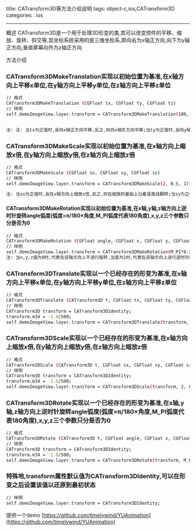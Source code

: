 title: CATransform3D等方法介绍说明
tags: object-c,ios,CATransform3D
categories : ios


----


概述
CATransform3D是一个用于处理3D形变的类,其可以改变控件的平移、缩放、旋转、斜交等,其坐标系统采用的是三维坐标系,即向右为x轴正方向,向下为y轴正方向,垂直屏幕向外为z轴正方向


方法介绍


### CATransform3DMakeTranslation实现以初始位置为基准,在x轴方向上平移x单位,在y轴方向上平移y单位,在z轴方向上平移z单位

```bash
// 格式
CATransform3DMakeTranslation (CGFloat tx, CGFloat ty, CGFloat tz)
// 样例
self.demoImageView.layer.transform = CATransform3DMakeTranslation(100, 100, 0);


注: 注: 当tx为正值时,会向x轴正方向平移,反之,则向x轴负方向平移;当ty为正值时,会向y轴正方向平移,反之,则向y轴负方向平移;当tz为正值时,会向z轴正方向平移,反之,则向z轴负方向平移

```

### CATransform3DMakeScale实现以初始位置为基准,在x轴方向上缩放x倍,在y轴方向上缩放y倍,在z轴方向上缩放z倍

```bash
// 格式
CATransform3DMakeScale (CGFloat sx, CGFloat sy, CGFloat sz)
// 样例
self.demoImageView.layer.transform = CATransform3DMakeScale(2, 0.5, 1);

注: 当sx为正值时,会在x轴方向上缩放x倍,反之,则在缩放的基础上沿着竖直线翻转;当sy为正值时,会在y轴方向上缩放y倍,反之,则在缩放的基础上沿着水平线翻转

```


#### CATransform3DMakeRotation实现以初始位置为基准,在x轴,y轴,z轴方向上逆时针旋转angle弧度(弧度=π/180×角度,M_PI弧度代表180角度),x,y,z三个参数只分是否为0

```bash
// 格式
CATransform3DMakeRotation (CGFloat angle, CGFloat x, CGFloat y, CGFloat z)
// 样例
self.demoImageView.layer.transform = CATransform3DMakeRotation(M_PI*0.25, 0, 0, 1);
注: 当x,y,z值为0时,代表在该轴方向上不进行旋转,当值为1时,代表在该轴方向上进行逆时针旋转,当值为-1时,代表在该轴方向上进行顺时针旋转
```


### CATransform3DTranslate实现以一个已经存在的形变为基准,在x轴方向上平移x单位,在y轴方向上平移y单位,在z轴方向上平移z单位

```bash
// 格式
CATransform3DTranslate (CATransform3D t, CGFloat tx, CGFloat ty, CGFloat tz)
// 样例
CATransform3D transform = CATransform3DIdentity;
transform.m34 = -1.0/500;
self.demoImageView.layer.transform = CATransform3DTranslate(transform, 0, 0, 100);
```

### CATransform3DScale实现以一个已经存在的形变为基准,在x轴方向上缩放x倍,在y轴方向上缩放y倍,在z轴方向上缩放z倍

```bash
// 格式
CATransform3DScale (CATransform3D t, CGFloat sx, CGFloat sy, CGFloat sz)
// 样例
CATransform3D transform = CATransform3DIdentity;
transform.m34 = -1.0/500;
self.demoImageView.layer.transform = CATransform3DScale(transform, 2, 0.5, 1);
```
### CATransform3DRotate实现以一个已经存在的形变为基准,在x轴,y轴,z轴方向上逆时针旋转angle弧度(弧度=π/180×角度,M_PI弧度代表180角度),x,y,z三个参数只分是否为0

```bash
// 格式
CATransform3DRotate (CATransform3D t, CGFloat angle, CGFloat x, CGFloat y, CGFloat z)
// 样例
CATransform3D transform = CATransform3DIdentity;
transform.m34 = -1.0/500;
self.demoImageView.layer.transform = CATransform3DRotate(transform, M_PI*0.25, 1, 0, 0);
```

### 特殊地,transform属性默认值为CATransform3DIdentity,可以在形变之后设置该值以还原到最初状态

```bash
// 样例
self.demoImageView.layer.transform = CATransform3DIdentity;
```


提供一个demo
[https://github.com/timelywind/YUAnimation](https://github.com/timelywind/YUAnimation)